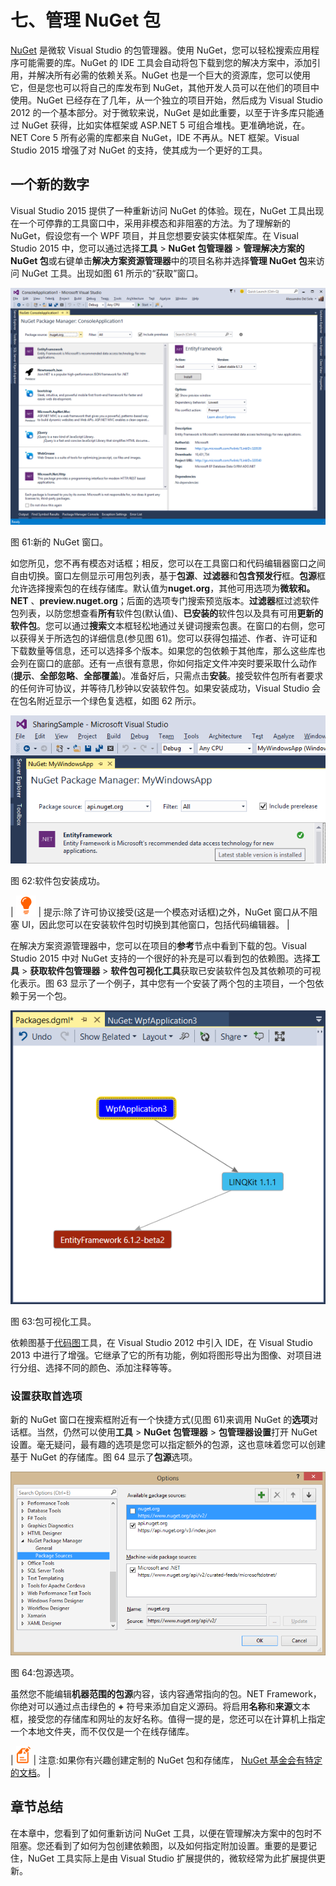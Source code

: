 # 七、管理 NuGet 包

[NuGet](https://www.nuget.org/) 是微软 Visual Studio 的包管理器。使用 NuGet，您可以轻松搜索应用程序可能需要的库。NuGet 的 IDE 工具会自动将包下载到您的解决方案中，添加引用，并解决所有必需的依赖关系。NuGet 也是一个巨大的资源库，您可以使用它，但是您也可以将自己的库发布到 NuGet，其他开发人员可以在他们的项目中使用。NuGet 已经存在了几年，从一个独立的项目开始，然后成为 Visual Studio 2012 的一个基本部分。对于微软来说，NuGet 是如此重要，以至于许多库只能通过 NuGet 获得，比如实体框架或 ASP.NET 5 可组合堆栈。更准确地说，在。NET Core 5 所有必需的库都来自 NuGet，IDE 不再从。NET 框架。Visual Studio 2015 增强了对 NuGet 的支持，使其成为一个更好的工具。

## 一个新的数字

Visual Studio 2015 提供了一种重新访问 NuGet 的体验。现在，NuGet 工具出现在一个可停靠的工具窗口中，采用非模态和非阻塞的方法。为了理解新的 NuGet，假设您有一个 WPF 项目，并且您想要安装实体框架库。在 Visual Studio 2015 中，您可以通过选择**工具** > **NuGet 包管理器** > **管理解决方案的 NuGet 包**或右键单击**解决方案资源管理器**中的项目名称并选择**管理 NuGet 包**来访问 NuGet 工具。出现如图 61 所示的“获取”窗口。

![](img/image68.png)

图 61:新的 NuGet 窗口。

如您所见，您不再有模态对话框；相反，您可以在工具窗口和代码编辑器窗口之间自由切换。窗口左侧显示可用包列表，基于**包源**、**过滤器**和**包含预发行**框。**包源**框允许选择搜索包的在线存储库。默认值为**nuget.org**，其他可用选项为**微软和。NET** 、**preview.nuget.org**；后面的选项专门搜索预览版本。**过滤器**框过滤软件包列表，以防您想查看**所有**软件包(默认值)、**已安装的**软件包以及具有可用**更新的软件包**。您可以通过**搜索**文本框轻松地通过关键词搜索包裹。在窗口的右侧，您可以获得关于所选包的详细信息(参见图 61)。您可以获得包描述、作者、许可证和下载数量等信息，还可以选择多个版本。如果您的包依赖于其他库，那么这些库也会列在窗口的底部。还有一点很有意思，你如何指定文件冲突时要采取什么动作(**提示**、**全部忽略**、**全部覆盖**)。准备好后，只需点击**安装**。接受软件包所有者要求的任何许可协议，并等待几秒钟以安装软件包。如果安装成功，Visual Studio 会在包名附近显示一个绿色复选框，如图 62 所示。

![](img/image69.png)

图 62:软件包安装成功。

| ![](img/tip.png) | 提示:除了许可协议接受(这是一个模态对话框)之外，NuGet 窗口从不阻塞 UI，因此您可以在安装软件包时切换到其他窗口，包括代码编辑器。 |

在解决方案资源管理器中，您可以在项目的**参考**节点中看到下载的包。Visual Studio 2015 中对 NuGet 支持的一个很好的补充是可以看到包的依赖图。选择**工具** > **获取软件包管理器** > **软件包可视化工具**获取已安装软件包及其依赖项的可视化表示。图 63 显示了一个例子，其中您有一个安装了两个包的主项目，一个包依赖于另一个包。

![](img/image70.png)

图 63:包可视化工具。

依赖图基于[代码图](http://msdn.microsoft.com/en-us/library/jj739835.aspx)工具，在 Visual Studio 2012 中引入 IDE，在 Visual Studio 2013 中进行了增强。它继承了它的所有功能，例如将图形导出为图像、对项目进行分组、选择不同的颜色、添加注释等等。

### 设置获取首选项

新的 NuGet 窗口在搜索框附近有一个快捷方式(见图 61)来调用 NuGet 的**选项**对话框。当然，仍然可以使用**工具** > **NuGet 包管理器** > **包管理器设置**打开 NuGet 设置。毫无疑问，最有趣的选项是您可以指定额外的包源，这也意味着您可以创建基于 NuGet 的存储库。图 64 显示了**包源**选项。

![](img/image71.png)

图 64:包源选项。

虽然您不能编辑**机器范围的包源**内容，该内容通常指向的包。NET Framework，你绝对可以通过点击绿色的 **+** 符号来添加自定义源码。将启用**名称**和**来源**文本框，接受您的存储库和网址的友好名称。值得一提的是，您还可以在计算机上指定一个本地文件夹，而不仅仅是一个在线存储库。

| ![](img/note.png) | 注意:如果你有兴趣创建定制的 NuGet 包和存储库， [NuGet 基金会有特定的文档](http://docs.nuget.org/create/hosting-your-own-nuget-feeds)。 |

## 章节总结

在本章中，您看到了如何重新访问 NuGet 工具，以便在管理解决方案中的包时不阻塞。您还看到了如何为包创建依赖图，以及如何指定附加设置。重要的是要记住，NuGet 工具实际上是由 Visual Studio 扩展提供的，微软经常为此扩展提供更新。